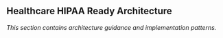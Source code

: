 ## Healthcare HIPAA Ready Architecture

_This section contains architecture guidance and implementation patterns._
